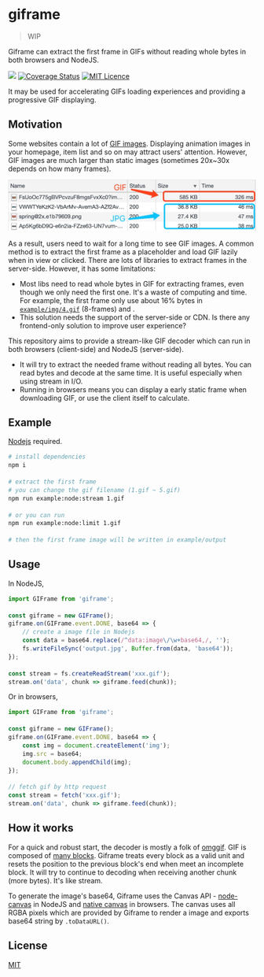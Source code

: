 # giframe

> WIP

Giframe can extract the first frame in GIFs without reading whole bytes in both browsers and NodeJS.

[![](https://api.travis-ci.org/alienzhou/giframe.svg?branch=master)](https://travis-ci.org/alienzhou/giframe) [![Coverage Status](https://coveralls.io/repos/github/alienzhou/giframe/badge.svg)](https://coveralls.io/github/alienzhou/giframe) [![MIT Licence](https://img.shields.io/github/license/alienzhou/giframe)](https://opensource.org/licenses/mit-license.php)

It may be used for accelerating GIFs loading experiences and providing a progressive GIF displaying.

## Motivation

Some websites contain a lot of [GIF images](https://en.wikipedia.org/wiki/GIF). Displaying animation images in your homepage, item list and so on may attract users' attention. However, GIF images are much larger than static images (sometimes 20x~30x depends on how many frames).

![](./doc/img/1.jpg)

As a result, users need to wait for a long time to see GIF images. A common method is to extract the first frame as a placeholder and load GIF lazily when in view or clicked. There are lots of libraries to extract frames in the server-side. However, it has some limitations:

- Most libs need to read whole bytes in GIF for extracting frames, even though we only need the first one. It's a waste of computing and time. For example, the first frame only use about 16% bytes in [`example/img/4.gif`](./example/img/4.gif) (8-frames) and .
- This solution needs the support of the server-side or CDN. Is there any frontend-only solution to improve user experience?

This repository aims to provide a stream-like GIF decoder which can run in both browsers (client-side) and NodeJS (server-side).

- It will try to extract the needed frame without reading all bytes. You can read bytes and decode at the same time. It is useful especially when using stream in I/O.
- Running in browsers means you can display a early static frame when downloading GIF, or use the client itself to calculate.

## Example

[Nodejs](https://nodejs.org/) required.

```bash
# install dependencies
npm i

# extract the first frame
# you can change the gif filename (1.gif ~ 5.gif)
npm run example:node:stream 1.gif

# or you can run
npm run example:node:limit 1.gif

# then the first frame image will be written in example/output
```

## Usage

In NodeJS,

```JavaScript
import GIFrame from 'giframe';

const giframe = new GIFrame();
giframe.on(GIFrame.event.DONE, base64 => {
    // create a image file in Nodejs
    const data = base64.replace(/^data:image\/\w+base64,/, '');
    fs.writeFileSync('output.jpg', Buffer.from(data, 'base64'));
});

const stream = fs.createReadStream('xxx.gif');
stream.on('data', chunk => giframe.feed(chunk));
```

Or in browsers,

```JavaScript
import GIFrame from 'giframe';

const giframe = new GIFrame();
giframe.on(GIFrame.event.DONE, base64 => {
    const img = document.createElement('img');
    img.src = base64;
    document.body.appendChild(img);
});

// fetch gif by http request
const stream = fetch('xxx.gif');
stream.on('data', chunk => giframe.feed(chunk));
```

## How it works

For a quick and robust start, the decoder is mostly a folk of [omggif](https://github.com/deanm/omggif). GIF is composed of [many blocks](http://matthewflickinger.com/lab/whatsinagif/bits_and_bytes.asp). Giframe treats every block as a valid unit and resets the position to the previous block's end when meet an incomplete block. It will try to continue to decoding when receiving another chunk (more bytes). It's like stream.

To generate the image's base64, Giframe uses the Canvas API - [node-canvas](https://github.com/Automattic/node-canvas) in NodeJS and [native canvas](https://developer.mozilla.org/en-US/docs/Web/API/Canvas_API) in browsers. The canvas uses all RGBA pixels which are provided by Giframe to render a image and exports base64 string by `.toDataURL()`.

## License

[MIT](./LICENCE)
